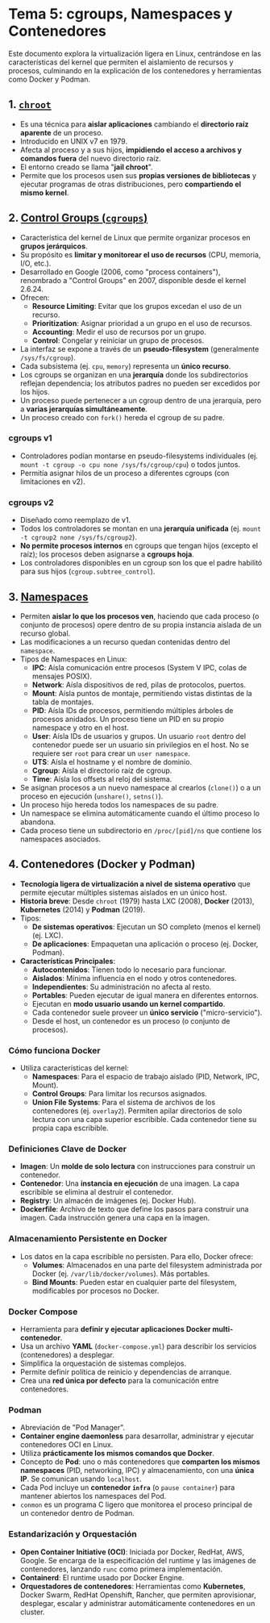 # Tema 5: cgroups, Namespaces y Contenedores

Este documento explora la virtualización ligera en Linux, centrándose en las características del kernel que permiten el aislamiento de recursos y procesos, culminando en la explicación de los contenedores y herramientas como Docker y Podman.

## 1. [`chroot`][chroot]

* Es una técnica para **aislar aplicaciones** cambiando el **directorio raíz aparente** de un proceso.
* Introducido en UNIX v7 en 1979.
* Afecta al proceso y a sus hijos, **impidiendo el acceso a archivos y comandos fuera** del nuevo directorio raíz.
* El entorno creado se llama "**jail chroot**".
* Permite que los procesos usen sus **propias versiones de bibliotecas** y ejecutar programas de otras distribuciones, pero **compartiendo el mismo kernel**.

## 2. [Control Groups (`cgroups`)][cg]

* Característica del kernel de Linux que permite organizar procesos en **grupos jerárquicos**.
* Su propósito es **limitar y monitorear el uso de recursos** (CPU, memoria, I/O, etc.).
* Desarrollado en Google (2006, como "process containers"), renombrado a "Control Groups" en 2007, disponible desde el kernel 2.6.24.
* Ofrecen:
  * **Resource Limiting**: Evitar que los grupos excedan el uso de un recurso.
  * **Prioritization**: Asignar prioridad a un grupo en el uso de recursos.
  * **Accounting**: Medir el uso de recursos por un grupo.
  * **Control**: Congelar y reiniciar un grupo de procesos.
* La interfaz se expone a través de un **pseudo-filesystem** (generalmente `/sys/fs/cgroup`).
* Cada subsistema (ej. `cpu`, `memory`) representa un **único recurso**.
* Los cgroups se organizan en una **jerarquía** donde los subdirectorios reflejan dependencia; los atributos padres no pueden ser excedidos por los hijos.
* Un proceso puede pertenecer a un cgroup dentro de una jerarquía, pero a **varias jerarquías simultáneamente**.
* Un proceso creado con `fork()` hereda el cgroup de su padre.

### cgroups v1

* Controladores podían montarse en pseudo-filesystems individuales (ej. `mount -t cgroup -o cpu none /sys/fs/cgroup/cpu`) o todos juntos.
* Permitía asignar hilos de un proceso a diferentes cgroups (con limitaciones en v2).

### cgroups v2

* Diseñado como reemplazo de v1.
* Todos los controladores se montan en una **jerarquía unificada** (ej. `mount -t cgroup2 none /sys/fs/cgroup2`).
* **No permite procesos internos** en cgroups que tengan hijos (excepto el raíz); los procesos deben asignarse a **cgroups hoja**.
* Los controladores disponibles en un cgroup son los que el padre habilitó para sus hijos (`cgroup.subtree_control`).

## 3. [Namespaces][ns]

* Permiten **aislar lo que los procesos ven**, haciendo que cada proceso (o conjunto de procesos) opere dentro de su propia instancia aislada de un recurso global.
* Las modificaciones a un recurso quedan contenidas dentro del `namespace`.
* Tipos de Namespaces en Linux:
  * **IPC**: Aísla comunicación entre procesos (System V IPC, colas de mensajes POSIX).
  * **Network**: Aísla dispositivos de red, pilas de protocolos, puertos.
  * **Mount**: Aísla puntos de montaje, permitiendo vistas distintas de la tabla de montajes.
  * **PID**: Aísla IDs de procesos, permitiendo múltiples árboles de procesos anidados. Un proceso tiene un PID en su propio namespace y otro en el host.
  * **User**: Aísla IDs de usuarios y grupos. Un usuario `root` dentro del contenedor puede ser un usuario sin privilegios en el host. No se requiere ser `root` para crear un `user namespace`.
  * **UTS**: Aísla el hostname y el nombre de dominio.
  * **Cgroup**: Aísla el directorio raíz de cgroup.
  * **Time**: Aísla los offsets al reloj del sistema.
* Se asignan procesos a un nuevo namespace al crearlos (`clone()`) o a un proceso en ejecución (`unshare()`, `setns()`).
* Un proceso hijo hereda todos los namespaces de su padre.
* Un namespace se elimina automáticamente cuando el último proceso lo abandona.
* Cada proceso tiene un subdirectorio en `/proc/[pid]/ns` que contiene los namespaces asociados.

## 4. Contenedores (Docker y Podman)

* **Tecnología ligera de virtualización a nivel de sistema operativo** que permite ejecutar múltiples sistemas aislados en un único host.
* **Historia breve**: Desde `chroot` (1979) hasta LXC (2008), **Docker** (2013), **Kubernetes** (2014) y **Podman** (2019).
* Tipos:
  * **De sistemas operativos**: Ejecutan un SO completo (menos el kernel) (ej. LXC).
  * **De aplicaciones**: Empaquetan una aplicación o proceso (ej. Docker, Podman).
* **Características Principales**:
  * **Autocontenidos**: Tienen todo lo necesario para funcionar.
  * **Aislados**: Mínima influencia en el nodo y otros contenedores.
  * **Independientes**: Su administración no afecta al resto.
  * **Portables**: Pueden ejecutar de igual manera en diferentes entornos.
  * Ejecutan en **modo usuario usando un kernel compartido**.
  * Cada contenedor suele proveer un **único servicio** ("micro-servicio").
  * Desde el host, un contenedor es un proceso (o conjunto de procesos).

### Cómo funciona Docker

* Utiliza características del kernel:
  * **Namespaces**: Para el espacio de trabajo aislado (PID, Network, IPC, Mount).
  * **Control Groups**: Para limitar los recursos asignados.
  * **Union File Systems**: Para el sistema de archivos de los contenedores (ej. `overlay2`). Permiten apilar directorios de solo lectura con una capa superior escribible. Cada contenedor tiene su propia capa escribible.

### Definiciones Clave de Docker

* **Imagen**: Un **molde de solo lectura** con instrucciones para construir un contenedor.
* **Contenedor**: Una **instancia en ejecución** de una imagen. La capa escribible se elimina al destruir el contenedor.
* **Registry**: Un almacén de imágenes (ej. Docker Hub).
* **Dockerfile**: Archivo de texto que define los pasos para construir una imagen. Cada instrucción genera una capa en la imagen.

### Almacenamiento Persistente en Docker

* Los datos en la capa escribible no persisten. Para ello, Docker ofrece:
  * **Volumes**: Almacenados en una parte del filesystem administrada por Docker (ej. `/var/lib/docker/volumes`). Más portables.
  * **Bind Mounts**: Pueden estar en cualquier parte del filesystem, modificables por procesos no Docker.

### Docker Compose

* Herramienta para **definir y ejecutar aplicaciones Docker multi-contenedor**.
* Usa un archivo **YAML** (`docker-compose.yml`) para describir los servicios (contenedores) a desplegar.
* Simplifica la orquestación de sistemas complejos.
* Permite definir política de reinicio y dependencias de arranque.
* Crea una **red única por defecto** para la comunicación entre contenedores.

### Podman

* Abreviación de "Pod Manager".
* **Container engine daemonless** para desarrollar, administrar y ejecutar contenedores OCI en Linux.
* Utiliza **prácticamente los mismos comandos que Docker**.
* Concepto de **Pod**: uno o más contenedores que **comparten los mismos namespaces** (PID, networking, IPC) y almacenamiento, con una **única IP**. Se comunican usando `localhost`.
* Cada Pod incluye un **contenedor `infra`** (o `pause container`) para mantener abiertos los namespaces del Pod.
* `conmon` es un programa C ligero que monitorea el proceso principal de un contenedor dentro de Podman.

### Estandarización y Orquestación

* **Open Container Initiative (OCI)**: Iniciada por Docker, RedHat, AWS, Google. Se encarga de la especificación del runtime y las imágenes de contenedores, lanzando `runc` como primera implementación.
* **Containerd**: El runtime usado por Docker Engine.
* **Orquestadores de contenedores**: Herramientas como **Kubernetes**, Docker Swarm, RedHat Openshift, Rancher, que permiten aprovisionar, desplegar, escalar y administrar automáticamente contenedores en un cluster.

[chroot]: https://github.com/aigenoves/sistemas_operativos/blob/main/resumenes/tema_5/chroot.md
[cg]: https://github.com/aigenoves/sistemas_operativos/blob/main/resumenes/tema_5/cgroups.md
[ns]: https://github.com/aigenoves/sistemas_operativos/blob/main/resumenes/tema_5/namespaces.md